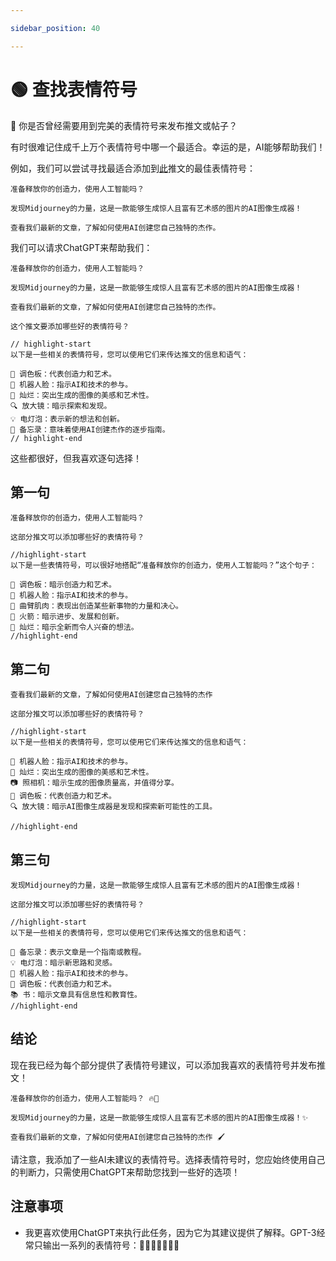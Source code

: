 ```yaml
---

sidebar_position: 40

---
```


# 🟢 查找表情符号

🤔 你是否曾经需要用到完美的表情符号来发布推文或帖子？

有时很难记住成千上万个表情符号中哪一个最适合。幸运的是，AI能够帮助我们！

例如，我们可以尝试寻找最适合添加到[此](https://twitter.com/learnprompting/status/1631786358330085382)推文的最佳表情符号：

```text
准备释放你的创造力，使用人工智能吗？

发现Midjourney的力量，这是一款能够生成惊人且富有艺术感的图片的AI图像生成器！

查看我们最新的文章，了解如何使用AI创建您自己独特的杰作。
```

我们可以请求ChatGPT来帮助我们：

```text
准备释放你的创造力，使用人工智能吗？

发现Midjourney的力量，这是一款能够生成惊人且富有艺术感的图片的AI图像生成器！

查看我们最新的文章，了解如何使用AI创建您自己独特的杰作。

这个推文要添加哪些好的表情符号？

// highlight-start
以下是一些相关的表情符号，您可以使用它们来传达推文的信息和语气：

🎨 调色板：代表创造力和艺术。
🤖 机器人脸：指示AI和技术的参与。
🌟 灿烂：突出生成的图像的美感和艺术性。
🔍 放大镜：暗示探索和发现。
💡 电灯泡：表示新的想法和创新。
📝 备忘录：意味着使用AI创建杰作的逐步指南。
// highlight-end
```

这些都很好，但我喜欢逐句选择！

## 第一句

```text
准备释放你的创造力，使用人工智能吗？

这部分推文可以添加哪些好的表情符号？

//highlight-start
以下是一些表情符号，可以很好地搭配“准备释放你的创造力，使用人工智能吗？”这个句子：

🎨 调色板：暗示创造力和艺术。
🤖 机器人脸：指示AI和技术的参与。
💪 曲臂肌肉：表现出创造某些新事物的力量和决心。
🚀 火箭：暗示进步、发展和创新。
🌟 灿烂：暗示全新而令人兴奋的想法。
//highlight-end
```

## 第二句

```text
查看我们最新的文章，了解如何使用AI创建您自己独特的杰作

这部分推文可以添加哪些好的表情符号？

//highlight-start
以下是一些相关的表情符号，您可以使用它们来传达推文的信息和语气：

🤖 机器人脸：指示AI和技术的参与。
🌟 灿烂：突出生成的图像的美感和艺术性。
📷 照相机：暗示生成的图像质量高，并值得分享。
🎨 调色板：代表创造力和艺术。
🔍 放大镜：暗示AI图像生成器是发现和探索新可能性的工具。

//highlight-end
```

## 第三句

```text
发现Midjourney的力量，这是一款能够生成惊人且富有艺术感的图片的AI图像生成器！

这部分推文可以添加哪些好的表情符号？

//highlight-start
以下是一些相关的表情符号，您可以使用它们来传达推文的信息和语气：

📝 备忘录：表示文章是一个指南或教程。
💡 电灯泡：暗示新思路和灵感。
🤖 机器人脸：指示AI和技术的参与。
🎨 调色板：代表创造力和艺术。
📚 书：暗示文章具有信息性和教育性。
//highlight-end
```

## 结论

现在我已经为每个部分提供了表情符号建议，可以添加我喜欢的表情符号并发布推文！

```text
准备释放你的创造力，使用人工智能吗？ 🔥🎨

发现Midjourney的力量，这是一款能够生成惊人且富有艺术感的图片的AI图像生成器！✨

查看我们最新的文章，了解如何使用AI创建您自己独特的杰作 🖌️
```

请注意，我添加了一些AI未建议的表情符号。选择表情符号时，您应始终使用自己的判断力，只需使用ChatGPT来帮助您找到一些好的选项！

## 注意事项

- 我更喜欢使用ChatGPT来执行此任务，因为它为其建议提供了解释。GPT-3经常只输出一系列的表情符号：🤩😎🤩🤩😃😃💪